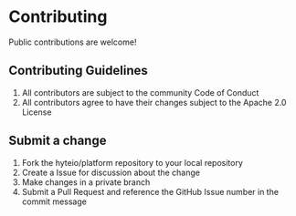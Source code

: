 # Contributing #
Public contributions are welcome! 

## Contributing Guidelines ##
1. All contributors are subject to the community Code of Conduct
2. All contributors agree to have their changes subject to the Apache 2.0 License

## Submit a change ##
1. Fork the hyteio/platform repository to your local repository
2. Create a Issue for discussion about the change
3. Make changes in a private branch
4. Submit a Pull Request and reference the GitHub Issue number in the commit message

